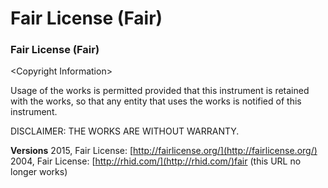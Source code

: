 # Fair License (Fair)

### Fair License (Fair)

\<Copyright Information>

Usage of the works is permitted provided that this instrument is retained with the works, so that any entity that uses the works is notified of this instrument.

DISCLAIMER: THE WORKS ARE WITHOUT WARRANTY.

**Versions**
2015, Fair License: [http://fairlicense.org/](http://fairlicense.org/)
2004, Fair License: [http://rhid.com/](http://rhid.com/)fair (this URL no longer works)